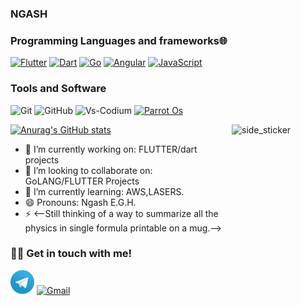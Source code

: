 
<h3>NGASH<h3/>
  
  ### Programming Languages and frameworks🌐
  [![Flutter](https://img.shields.io/badge/Flutter-%2302569B.svg?style=for-the-badge&logo=Flutter&logoColor=white)](https://flutter.dev/)
  [![Dart](https://img.shields.io/badge/dart-%230175C2.svg?style=for-the-badge&Link=https:google.com&logo=dart&logoColor=white)](https://dart.dev/)
  [![Go](https://img.shields.io/badge/go-%2300ADD8.svg?style=for-the-badge&logo=go&logoColor=white)](https://go.dev/)
  [![Angular](https://img.shields.io/badge/-Angular-%23DD0031?style=for-the-badge&logo=Angular&logoColor=white)](https://angular.io/)
  [![JavaScript](https://img.shields.io/badge/javascript-%23323330.svg?style=for-the-badge&logo=javascript&logoColor=%23F7DF1E)](https://www.javascript.com/)
  ### Tools and Software
  ![Git](https://img.shields.io/badge/git-%23F05033.svg?style=for-the-badge&logo=git&logoColor=white)
  ![GitHub](https://img.shields.io/badge/github-%23121011.svg?style=for-the-badge&logo=github&logoColor=white)
  ![Vs-Codium](https://img.shields.io/badge/-VSCodium%20%20-%2304356A?style=for-the-badge&logo=visual-studio-code&logoColor=white)
  [![Parrot Os](https://img.shields.io/badge/-Parrot%20OS%20%20-%2304356A?style=for-the-badge&logo=Debian&logoColor=white)](https://www.parrotsec.org/)
  
<img align="right" width=150px height=150px alt="side_sticker" src="https://media.giphy.com/media/TEnXkcsHrP4YedChhA/giphy.gif" />

[![Anurag's GitHub stats](https://github-readme-stats.vercel.app/api?username=Genialngash&count_private=true&theme=dracula&show_icons=true)](https://github.com/anuraghazra/github-readme-stats)

- 🔭 I’m currently working on: FLUTTER/dart projects
- 👯 I’m looking to collaborate on: GoLANG/FLUTTER Projects
- 🌱 I’m currently learning:  AWS,LASERS.
- 😄 Pronouns: Ngash E.G.H.
- ⚡ <--Still thinking of a way to summarize all the physics in single formula printable on a mug.-->


<h3> 🤝🏻 Get in touch with me! </h3>

[<img src="https://raw.githubusercontent.com/github/explore/80688e429a7d4ef2fca1e82350fe8e3517d3494d/topics/telegram/telegram.png" alt="telegram" width="38">](https://t.me/Algorithm1001)
[![Gmail](https://img.shields.io/badge/Gmail-D14836?style=for-the-badge&logo=gmail&logoColor=white)](mailto:ngangadanche@gmail.com)

